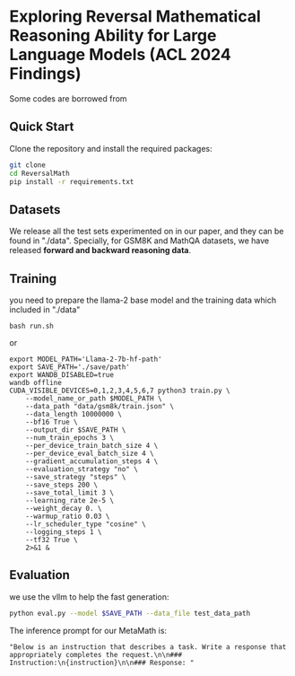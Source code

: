 # Exploring Reversal Mathematical Reasoning Ability for Large Language Models (ACL 2024 Findings)

Some codes are borrowed from 

[MetaMath]: https://github.com/meta-math/MetaMath



<h2 id="env">Quick Start</h2>

Clone the repository and install the required packages:

```bash
git clone 
cd ReversalMath
pip install -r requirements.txt
```



<h2 id="env">Datasets</h2>

We release all the test sets experimented on in our paper, and they can be found in "./data". Specially, for GSM8K and MathQA datasets, we have released **forward and backward reasoning data**.




<h2 id="train">Training</h2>

you need to prepare the  llama-2 base model and the training data which included in "./data"

```
bash run.sh
```
or

```
export MODEL_PATH='Llama-2-7b-hf-path'
export SAVE_PATH='./save/path'
export WANDB_DISABLED=true
wandb offline
CUDA_VISIBLE_DEVICES=0,1,2,3,4,5,6,7 python3 train.py \
    --model_name_or_path $MODEL_PATH \
    --data_path "data/gsm8k/train.json" \
    --data_length 10000000 \
    --bf16 True \
    --output_dir $SAVE_PATH \
    --num_train_epochs 3 \
    --per_device_train_batch_size 4 \
    --per_device_eval_batch_size 4 \
    --gradient_accumulation_steps 4 \
    --evaluation_strategy "no" \
    --save_strategy "steps" \
    --save_steps 200 \
    --save_total_limit 3 \
    --learning_rate 2e-5 \
    --weight_decay 0. \
    --warmup_ratio 0.03 \
    --lr_scheduler_type "cosine" \
    --logging_steps 1 \
    --tf32 True \
    2>&1 & 
```



<h2 id="evaluation">Evaluation</h2>

we use the vllm to help the fast generation:

```bash
python eval.py --model $SAVE_PATH --data_file test_data_path
```
The inference prompt for our MetaMath is:
```
"Below is an instruction that describes a task. Write a response that appropriately completes the request.\n\n### Instruction:\n{instruction}\n\n### Response: "
```
